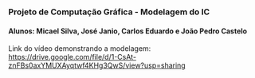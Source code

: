 ### Projeto de Computação Gráfica - Modelagem do IC

#### Alunos: Micael Silva, José Janio, Carlos Eduardo e João Pedro Castelo

Link do vídeo demonstrando a modelagem: https://drive.google.com/file/d/1-CsAt-znFBs0axYMUXAyqtwf4KHg3QwS/view?usp=sharing
